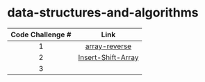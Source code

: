 # data-structures-and-algorithms
| Code Challenge # 	| Link 	|
|:---:	|:---:	|
| 1 	|[array-reverse](https://github.com/mshnas9/data-structures-and-algorithms/blob/main/array-reverse/README.md)|
| 2 	| [Insert-Shift-Array](https://github.com/mshnas9/data-structures-and-algorithms/blob/main/Array-Insert-Shift/README.md ) 	| 
| 3 	|  	|
